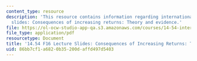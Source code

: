 ```yaml
---
content_type: resource
description: 'This resource contains information regarding international trade lecture
  slides: Consequences of increasing returns: Theory and evidence.'
file: https://ol-ocw-studio-app-qa.s3.amazonaws.com/courses/14-54-international-trade-fall-2016/86bb7cf1a6820b35200daffd497d5403_MIT14_54F16_Lecture_18.pdf
file_type: application/pdf
resourcetype: Document
title: '14.54 F16 Lecture Slides: Consequences of Increasing Returns: Theory and Evidence'
uid: 86bb7cf1-a682-0b35-200d-affd497d5403
---
```

